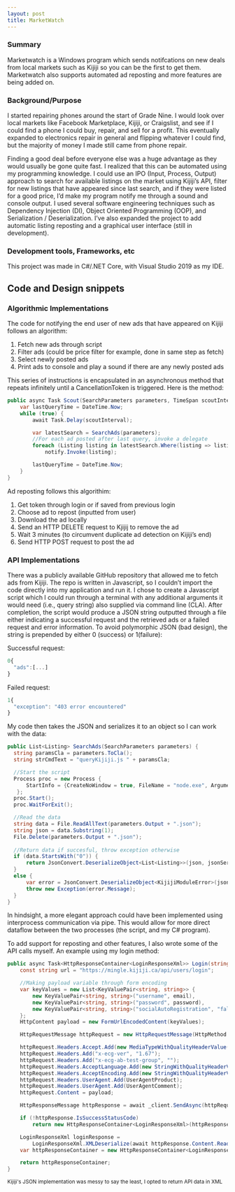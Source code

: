 ```yaml
---
layout: post
title: MarketWatch
---
```

### Summary
Marketwatch is a Windows program which sends notifcations on new deals from local markets such as Kijiji so you can be the first to get them. Marketwatch also supports automated ad reposting and more features are being added on.


### Background/Purpose

I started repairing phones around the start of Grade Nine. I would look over local markets like Facebook Marketplace, Kijiji, or Craigslist, and see if I could find a phone I could buy, repair, and sell for a profit. This eventually expanded to electronics repair in general and flipping whatever I could find, but the majority of money I made still came from phone repair.

Finding a good deal before everyone else was a huge advantage as they would usually be gone quite fast. I realized that this can be automated using my programming knowledge. I could use an IPO (Input, Process, Output) approach to search for available listings on the market using Kijiji’s API, filter for new listings that have appeared since last search, and if they were listed for a good price, I’d make my program notify me through a sound and console output. I used several software engineering techniques such as Dependency Injection (DI), Object Oriented Programming (OOP), and Serialization / Deserialization. I’ve also expanded the project to add automatic listing reposting and a graphical user interface (still in development).

### Development tools, Frameworks, etc
This project was made in C#/.NET Core, with Visual Studio 2019 as my IDE.

## Code and Design snippets

### Algorithmic Implementations

The code for notifying the end user of new ads that have appeared on Kijiji follows an algorithm:
1. Fetch new ads through script
2. Filter ads (could be price filter for example, done in same step as fetch)
3. Select newly posted ads
4. Print ads to console and play a sound if there are any newly posted ads

This series of instructions is encapsulated in an asynchronous method that repeats infinitely until a CancellationToken is triggered. Here is the method:
```cs
public async Task Scout(SearchParameters parameters, TimeSpan scoutInterval, Action<Listing> notify) {
    var lastQueryTime = DateTime.Now;
    while (true) {
        await Task.Delay(scoutInterval);

        var latestSearch = SearchAds(parameters);
        //For each ad posted after last query, invoke a delegate
        foreach (Listing listing in latestSearch.Where(listing => listing.Date > startedSearchingTime))
            notify.Invoke(listing);

        lastQueryTime = DateTime.Now;
    }
}
```

Ad reposting follows this algorithim:
1. Get token through login or if saved from previous login
2. Choose ad to repost (inputted from user)
3. Download the ad locally
4. Send an HTTP DELETE request to Kjijij to remove the ad
5. Wait 3 minutes (to circumvent duplicate ad detection on Kijiji’s end)
6. Send HTTP POST request to post the ad



### API Implementations
There was a publicly available GitHub repository that allowed me to fetch ads from Kijiji. The repo is written in Javascript, so I couldn’t import the code directly into my application and run it. I chose to create a Javascript script which I could run through a terminal with any additional arguments it would need (i.e., query string) also supplied via command line (CLA). After completion, the script would produce a JSON string outputted through a file either indicating a successful request and the retrieved ads or a failed request and error information. To avoid polymorphic JSON (bad design), the string is prepended by either 0 (success) or 1(failure):

Successful request:
```javascript
0{
  "ads":[...]
}
```

Failed request:
```javascript
1{
  "exception": "403 error encountered"
}
```

My code then takes the JSON and serializes it to an object so I can work with the data:
```cs
public List<Listing> SearchAds(SearchParameters parameters) {
  string paramsCla = parameters.ToCla();
  string strCmdText = "queryKijiji.js " + paramsCla;

  //Start the script
  Process proc = new Process {
      StartInfo = {CreateNoWindow = true, FileName = "node.exe", Arguments = strCmdText}
   };
  proc.Start();
  proc.WaitForExit();

  //Read the data
  string data = File.ReadAllText(parameters.Output + ".json");
  string json = data.Substring(1);
  File.Delete(parameters.Output + ".json");
  
  //Return data if succesful, throw exception otherwise
  if (data.StartsWith("0")) {
      return JsonConvert.DeserializeObject<List<Listing>>(json, jsonSerializerSettings);
  }
  else {
      var error = JsonConvert.DeserializeObject<KijijiModuleError>(json, jsonSerializerSettings);
      throw new Exception(error.Message);
  }
}
```      
In hindsight, a more elegant approach could have been implemented using interprocess communication via pipe. This would allow for more direct dataflow between the two processes (the script, and my C# program).  

To add support for reposting and other features, I also wrote some of the API calls myself. An example using my login method:
```cs
public async Task<HttpResponseContainer<LoginResponseXml>> Login(string email, string password) {
    const string url = "https://mingle.kijiji.ca/api/users/login";

    //Making payload variable through form encoding
    var keyValues = new List<KeyValuePair<string, string>> {
        new KeyValuePair<string, string>("username", email),
        new KeyValuePair<string, string>("password", password),
        new KeyValuePair<string, string>("socialAutoRegistration", "false")
    };
    HttpContent payload = new FormUrlEncodedContent(keyValues);

    HttpRequestMessage httpRequest = new HttpRequestMessage(HttpMethod.Post, url);

    httpRequest.Headers.Accept.Add(new MediaTypeWithQualityHeaderValue("application/xml"));
    httpRequest.Headers.Add("x-ecg-ver", "1.67");
    httpRequest.Headers.Add("x-ecg-ab-test-group", "");
    httpRequest.Headers.AcceptLanguage.Add(new StringWithQualityHeaderValue("en-CA"));
    httpRequest.Headers.AcceptEncoding.Add(new StringWithQualityHeaderValue("utf-8"));
    httpRequest.Headers.UserAgent.Add(UserAgentProduct);
    httpRequest.Headers.UserAgent.Add(UserAgentComment);
    httpRequest.Content = payload;

    HttpResponseMessage httpResponse = await _client.SendAsync(httpRequest);

    if (!httpResponse.IsSuccessStatusCode)
        return new HttpResponseContainer<LoginResponseXml>(httpResponse, null);

    LoginResponseXml loginResponse = 
        LoginResponseXml.XMLDeserialize(await httpResponse.Content.ReadAsStringAsync());
    var httpResponseContainer = new HttpResponseContainer<LoginResponseXml>(httpResponse, loginResponse);

    return httpResponseContainer;
}
```
<sub> Kijiji's JSON implementation was messy to say the least, I opted to return API data in XML </sub>

